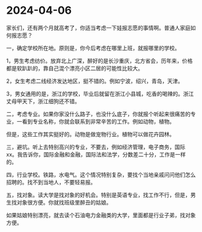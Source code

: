 # 2024-04-06

家长们，还有两个月就高考了，你适当考虑一下娃报志愿的事情啊。普通人家庭如何报志愿？

一，确定学校所在地。原则是，你今后考虑在哪里上班，就报哪里的学校。

1，男生考虑纺价。放弃北上广深，醉好的是长沙重庆，北方省会，历年来，价格都是软趴趴的，靠自己混个漂亮小区二居的可能性比较大。

2，女生考虑二线经济发达地区，挺不错的。例如宁波，绍兴，青岛，天津。

3，男女通用的是，浙江的学校，毕业后就留在浙江小县城，吃香的喝辣的。浙江丈母甲天下，浙江细狗还不错。

二，考虑专业。如果你家没什么路子，也没什么底子，你就报个听起来很痛苦的专业，一看到专业名称，你就会联系到非常辛苦的工作。例如动物，植物。

但是，这些工作其实挺好的。动物是做宠物行业。植物可以做花卉园林。

三，避坑。听上去特别高兴的专业，不要去，例如经济管理，电子商务，国际xx。我告诉你，国际金融和金融，国际法和法学，分数差二十分，工作是一样的。

四，行业学校。铁路，水电气。这个情况特别复杂，要找个当地亲戚问问他们怎么招聘的。找不到当地人，不要轻易报。

五，找对象。读大学是找对象的好机会。特别是英语专业，找工作不行，但是，男生找对象很方便。你就找班级里醉丑的姑娘。

如果姑娘特别漂亮，就去读个石油电力金融类的大学，里面都是行业子弟，找对象方便。
